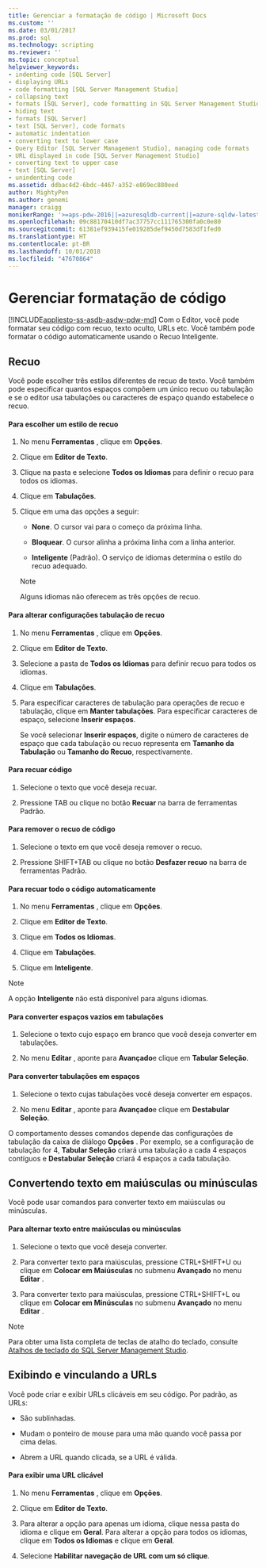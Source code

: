 ```yaml
---
title: Gerenciar a formatação de código | Microsoft Docs
ms.custom: ''
ms.date: 03/01/2017
ms.prod: sql
ms.technology: scripting
ms.reviewer: ''
ms.topic: conceptual
helpviewer_keywords:
- indenting code [SQL Server]
- displaying URLs
- code formatting [SQL Server Management Studio]
- collapsing text
- formats [SQL Server], code formatting in SQL Server Management Studio
- hiding text
- formats [SQL Server]
- text [SQL Server], code formats
- automatic indentation
- converting text to lower case
- Query Editor [SQL Server Management Studio], managing code formats
- URL displayed in code [SQL Server Management Studio]
- converting text to upper case
- text [SQL Server]
- unindenting code
ms.assetid: ddbac4d2-6bdc-4467-a352-e869ec880eed
author: MightyPen
ms.author: genemi
manager: craigg
monikerRange: '>=aps-pdw-2016||=azuresqldb-current||=azure-sqldw-latest||>=sql-server-2016||=sqlallproducts-allversions||>=sql-server-linux-2017||=azuresqldb-mi-current'
ms.openlocfilehash: 09c88170410df7ac37757cc111765300fa0c0e80
ms.sourcegitcommit: 61381ef939415fe019285def9450d7583df1fed0
ms.translationtype: HT
ms.contentlocale: pt-BR
ms.lasthandoff: 10/01/2018
ms.locfileid: "47670864"
---
```

# <a name="manage-code-formatting"></a>Gerenciar formatação de código
[!INCLUDE[appliesto-ss-asdb-asdw-pdw-md](../../includes/appliesto-ss-asdb-asdw-pdw-md.md)]
  Com o Editor, você pode formatar seu código com recuo, texto oculto, URLs etc. Você também pode formatar o código automaticamente usando o Recuo Inteligente.  
  
## <a name="indenting"></a>Recuo  
 Você pode escolher três estilos diferentes de recuo de texto. Você também pode especificar quantos espaços compõem um único recuo ou tabulação e se o editor usa tabulações ou caracteres de espaço quando estabelece o recuo.  
  
#### <a name="to-choose-an-indenting-style"></a>Para escolher um estilo de recuo  
  
1.  No menu **Ferramentas** , clique em **Opções**.  
  
2.  Clique em **Editor de Texto**.  
  
3.  Clique na pasta e selecione **Todos os Idiomas** para definir o recuo para todos os idiomas.  
  
4.  Clique em **Tabulações**.  
  
5.  Clique em uma das opções a seguir:  
  
    -   **None**. O cursor vai para o começo da próxima linha.  
  
    -   **Bloquear**. O cursor alinha a próxima linha com a linha anterior.  
  
    -   **Inteligente** (Padrão). O serviço de idiomas determina o estilo do recuo adequado.  
  
    > [!NOTE]  
    >  Alguns idiomas não oferecem as três opções de recuo.  
  
#### <a name="to-change-indent-tab-settings"></a>Para alterar configurações tabulação de recuo  
  
1.  No menu **Ferramentas** , clique em **Opções**.  
  
2.  Clique em **Editor de Texto**.  
  
3.  Selecione a pasta de **Todos os Idiomas** para definir recuo para todos os idiomas.  
  
4.  Clique em **Tabulações**.  
  
5.  Para especificar caracteres de tabulação para operações de recuo e tabulação, clique em **Manter tabulações**. Para especificar caracteres de espaço, selecione **Inserir espaços**.  
  
     Se você selecionar **Inserir espaços**, digite o número de caracteres de espaço que cada tabulação ou recuo representa em **Tamanho da Tabulação** ou **Tamanho do Recuo**, respectivamente.  
  
#### <a name="to-indent-code"></a>Para recuar código  
  
1.  Selecione o texto que você deseja recuar.  
  
2.  Pressione TAB ou clique no botão **Recuar** na barra de ferramentas Padrão.  
  
#### <a name="to-unindent-code"></a>Para remover o recuo de código  
  
1.  Selecione o texto em que você deseja remover o recuo.  
  
2.  Pressione SHIFT+TAB ou clique no botão **Desfazer recuo** na barra de ferramentas Padrão.  
  
#### <a name="to-automatically-indent-all-of-your-code"></a>Para recuar todo o código automaticamente  
  
1.  No menu **Ferramentas** , clique em **Opções**.  
  
2.  Clique em **Editor de Texto**.  
  
3.  Clique em **Todos os Idiomas**.  
  
4.  Clique em **Tabulações**.  
  
5.  Clique em **Inteligente**.  
  
> [!NOTE]  
>  A opção **Inteligente** não está disponível para alguns idiomas.  
  
#### <a name="to-convert-white-space-to-tabs"></a>Para converter espaços vazios em tabulações  
  
1.  Selecione o texto cujo espaço em branco que você deseja converter em tabulações.  
  
2.  No menu **Editar** , aponte para **Avançado**e clique em **Tabular Seleção**.  
  
#### <a name="to-convert-tabs-to-spaces"></a>Para converter tabulações em espaços  
  
1.  Selecione o texto cujas tabulações você deseja converter em espaços.  
  
2.  No menu **Editar** , aponte para **Avançado**e clique em **Destabular Seleção**.  
  
 O comportamento desses comandos depende das configurações de tabulação da caixa de diálogo **Opções** . Por exemplo, se a configuração de tabulação for 4, **Tabular Seleção** criará uma tabulação a cada 4 espaços contíguos e **Destabular Seleção** criará 4 espaços a cada tabulação.  
  
## <a name="converting-text-to-upper-and-lower-case"></a>Convertendo texto em maiúsculas ou minúsculas  
 Você pode usar comandos para converter texto em maiúsculas ou minúsculas.  
  
#### <a name="to-switch-text-to-upper-or-lower-case"></a>Para alternar texto entre maiúsculas ou minúsculas  
  
1.  Selecione o texto que você deseja converter.  
  
2.  Para converter texto para maiúsculas, pressione CTRL+SHIFT+U ou clique em **Colocar em Maiúsculas** no submenu **Avançado** no menu **Editar** .  
  
3.  Para converter texto para maiúsculas, pressione CTRL+SHIFT+L ou clique em **Colocar em Minúsculas** no submenu **Avançado** no menu **Editar** .  
  
> [!NOTE]  
>  Para obter uma lista completa de teclas de atalho do teclado, consulte [Atalhos de teclado do SQL Server Management Studio](../../tools/sql-server-management-studio/sql-server-management-studio-keyboard-shortcuts.md).  
  
## <a name="displaying-and-linking-to-urls"></a>Exibindo e vinculando a URLs  
 Você pode criar e exibir URLs clicáveis em seu código. Por padrão, as URLs:  
  
-   São sublinhadas.  
  
-   Mudam o ponteiro de mouse para uma mão quando você passa por cima delas.  
  
-   Abrem a URL quando clicada, se a URL é válida.  
  
#### <a name="to-display-a-clickable-url"></a>Para exibir uma URL clicável  
  
1.  No menu **Ferramentas** , clique em **Opções**.  
  
2.  Clique em **Editor de Texto**.  
  
3.  Para alterar a opção para apenas um idioma, clique nessa pasta do idioma e clique em **Geral**. Para alterar a opção para todos os idiomas, clique em **Todos os Idiomas** e clique em **Geral**.  
  
4.  Selecione **Habilitar navegação de URL com um só clique**.  
  
  
